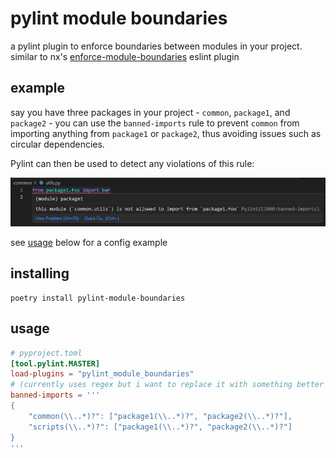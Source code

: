 # pylint module boundaries

a pylint plugin to enforce boundaries between modules in your project. similar to nx's
[enforce-module-boundaries](https://nx.dev/core-features/enforce-project-boundaries) eslint plugin

## example

say you have three packages in your project - `common`, `package1`, and `package2` - you can use the `banned-imports` rule to prevent `common` from importing anything from `package1` or `package2`, thus avoiding issues such as circular dependencies.

Pylint can then be used to detect any violations of this rule:

![](readme-images/img.png)

see [usage](/#usage) below for a config example

## installing

```
poetry install pylint-module-boundaries
```

## usage

```toml
# pyproject.toml
[tool.pylint.MASTER]
load-plugins = "pylint_module_boundaries"
# (currently uses regex but i want to replace it with something better in the future)
banned-imports = '''
{
    "common(\\..*)?": ["package1(\\..*)?", "package2(\\..*)?"],
    "scripts(\\..*)?": ["package1(\\..*)?", "package2(\\..*)?"]
}
'''
```
